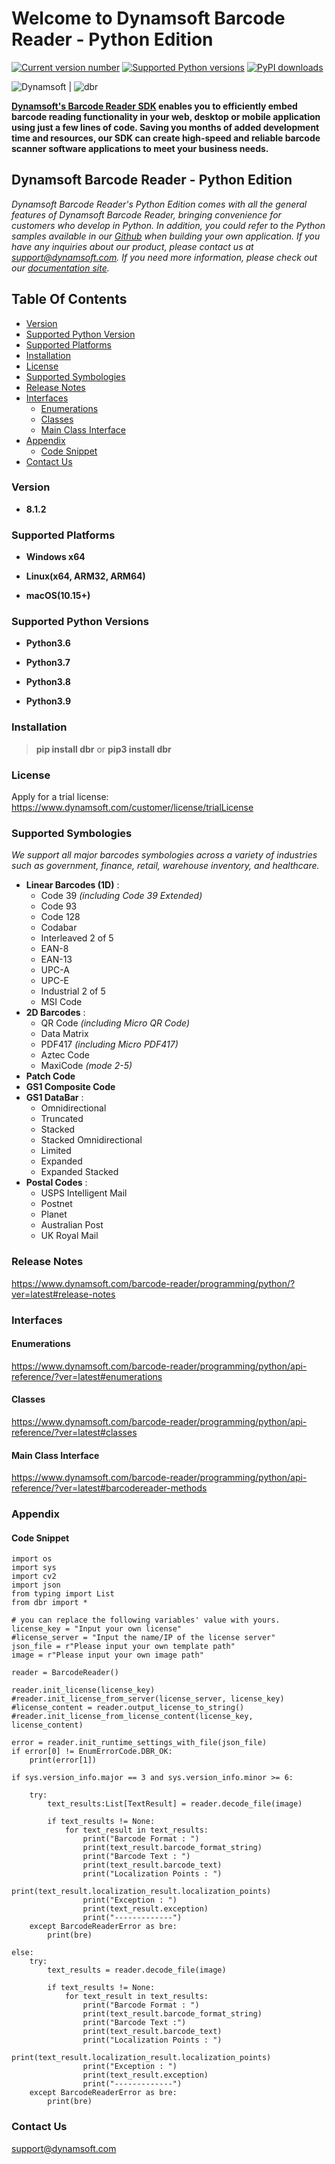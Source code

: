 # Welcome to Dynamsoft Barcode Reader - Python Edition
[![Current version number](https://img.shields.io/pypi/v/dbr?color=orange)](https://pypi.org/project/dbr/)
[![Supported Python versions](https://img.shields.io/badge/python-3.6%20%7C%203.7%20%7C%203.8%20%7C%203.9-blue)](https://www.python.org/downloads/)
[![PyPI downloads](https://img.shields.io/pypi/dm/dbr)](https://pypistats.org/packages/dbr)

![Dynamsoft](https://dynamsoft.github.io/styleguide/assets/img-icon/logo-dynamsoft-whiteBg-190x47.png "Dynamsoft")  | ![dbr](https://dynamsoft.github.io/styleguide/assets/img-icon/logo-dbr-88x88.png "dbr")


**[Dynamsoft's Barcode Reader SDK](https://www.dynamsoft.com/Products/Dynamic-Barcode-Reader.aspx) enables you to efficiently embed barcode reading functionality in your web, desktop or mobile application using just a few lines of code. Saving you months of added development time and resources, our SDK can create high-speed and reliable barcode scanner software applications to meet your business needs.**

## Dynamsoft Barcode Reader - Python Edition

*Dynamsoft Barcode Reader's Python Edition comes with all the general features of Dynamsoft Barcode Reader, bringing convenience for customers who develop in Python. In addition, you could refer to the Python samples available in our [Github](https://github.com/dynamsoft-dbr/python-barcode) when building your own application. If you have any inquiries about our product, please contact us at support@dynamsoft.com. If you need more information, please check out our [documentation site](https://www.dynamsoft.com/barcode-reader/programming/python/).*

## Table Of Contents
- [Version](#version)
- [Supported Python Version](#supported-python-version)
- [Supported Platforms](#supported-platforms)
- [Installation](#installation)
- [License](#license)
- [Supported Symbologies](#supported-symbologies)
- [Release Notes](#release-notes)
- [Interfaces](#interfaces)
	- [Enumerations](#enum-interfaces)
	- [Classes](#Classes)
	- [Main Class Interface](#main-class-interface)
- [Appendix](#appendix)
	- [Code Snippet](#code-snippet)
- [Contact Us](#contact-us)

### Version

- **8.1.2**

### Supported Platforms
- **Windows x64**

- **Linux(x64, ARM32, ARM64)**

- **macOS(10.15+)**

### Supported Python Versions

- **Python3.6**

- **Python3.7**

- **Python3.8**

- **Python3.9**

### Installation

>**pip install dbr** or **pip3 install dbr**

### License

Apply for a trial license: https://www.dynamsoft.com/customer/license/trialLicense

### Supported Symbologies
*We support all major barcodes symbologies across a variety of industries such as government, finance, retail, warehouse inventory, and healthcare.*

- **Linear Barcodes (1D)** :
    - Code 39 *(including Code 39 Extended)*
	- Code 93
	- Code 128
	- Codabar
	- Interleaved 2 of 5
	- EAN-8
	- EAN-13
	- UPC-A
	- UPC-E
	- Industrial 2 of 5
    - MSI Code
- **2D Barcodes** :
	- QR Code *(including Micro QR Code)*
	- Data Matrix
	- PDF417 *(including Micro PDF417)*
	- Aztec Code
	- MaxiCode *(mode 2-5)*
- **Patch Code**
- **GS1 Composite Code**
- **GS1 DataBar** :
	- Omnidirectional
	- Truncated
	- Stacked
	- Stacked Omnidirectional
	- Limited
	- Expanded
	- Expanded Stacked
- **Postal Codes** :
	- USPS Intelligent Mail
	- Postnet
	- Planet
	- Australian Post
	- UK Royal Mail

### Release Notes 

https://www.dynamsoft.com/barcode-reader/programming/python/?ver=latest#release-notes

### Interfaces

#### Enumerations
https://www.dynamsoft.com/barcode-reader/programming/python/api-reference/?ver=latest#enumerations

#### Classes
https://www.dynamsoft.com/barcode-reader/programming/python/api-reference/?ver=latest#classes

#### Main Class Interface
https://www.dynamsoft.com/barcode-reader/programming/python/api-reference/?ver=latest#barcodereader-methods

### Appendix

#### Code Snippet

```
import os
import sys
import cv2
import json
from typing import List
from dbr import *

# you can replace the following variables' value with yours.
license_key = "Input your own license"
#license_server = "Input the name/IP of the license server"
json_file = r"Please input your own template path"
image = r"Please input your own image path"

reader = BarcodeReader()

reader.init_license(license_key)
#reader.init_license_from_server(license_server, license_key)
#license_content = reader.output_license_to_string()
#reader.init_license_from_license_content(license_key, license_content)

error = reader.init_runtime_settings_with_file(json_file)
if error[0] != EnumErrorCode.DBR_OK:
    print(error[1])

if sys.version_info.major == 3 and sys.version_info.minor >= 6:

    try:
        text_results:List[TextResult] = reader.decode_file(image)

        if text_results != None:
            for text_result in text_results:
                print("Barcode Format : ")
                print(text_result.barcode_format_string)
                print("Barcode Text : ")
                print(text_result.barcode_text)
                print("Localization Points : ")
                print(text_result.localization_result.localization_points)
                print("Exception : ")
                print(text_result.exception)
                print("-------------")
    except BarcodeReaderError as bre:
        print(bre)

else:
    try:
        text_results = reader.decode_file(image)

        if text_results != None:
            for text_result in text_results:
                print("Barcode Format : ")
                print(text_result.barcode_format_string)
                print("Barcode Text :")
                print(text_result.barcode_text)
                print("Localization Points : ")
                print(text_result.localization_result.localization_points)
                print("Exception : ")
                print(text_result.exception)
                print("-------------")
    except BarcodeReaderError as bre:
        print(bre)
```

### Contact Us
<support@dynamsoft.com>
